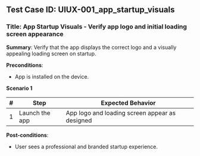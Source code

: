 ## Test Case ID: UIUX-001_app_startup_visuals
### Title: App Startup Visuals - Verify app logo and initial loading screen appearance

**Summary**: Verify that the app displays the correct logo and a visually appealing loading screen on startup.

**Preconditions**: 
- App is installed on the device.

**Scenario 1**

| # | Step                                      | Expected Behavior                                       |
|---|-------------------------------------------|--------------------------------------------------------|
| 1 | Launch the app                            | App logo and loading screen appear as designed          |

**Post-conditions**:
- User sees a professional and branded startup experience.
